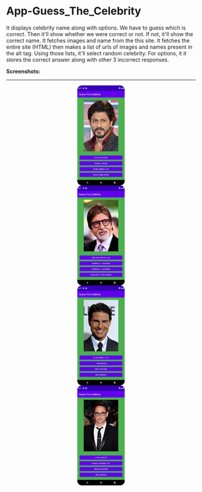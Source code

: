 # App-Guess_The_Celebrity
It displays celebrity name along with options. We have to guess which is correct. Then it'll show whether we were correct or not. If not, it'll show the correct name. It fetches images and name from the this site. It fetches the entire site (HTML) then makes a list of urls of images and names present in the alt tag. Using those lists, it'll select random celebrity. For options, it  it stores the correct answer along with other 3 incorrect responses.

<b>Screenshots: </b>
<hr>

<p float="left">
<img src="Screenshot_20220330_182025.png" style = "display: block; margin-left: auto; margin-right: auto; width: 25%"/>
<img src="Screenshot_20220330_182150.png" style = "display: block; margin-left: auto; margin-right: auto; width: 25%"/>
<img src="Screenshot_20220330_182311.png" style = "display: block; margin-left: auto; margin-right: auto; width: 25%"/>
<img src="Screenshot_20220330_182439.png" style = "display: block; margin-left: auto; margin-right: auto; width: 25%"/>
</p>
